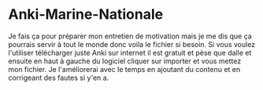 # Anki-Marine-Nationale

Je fais ça pour préparer mon entretien de motivation mais je me dis que ça pourrais servir à tout le monde donc voila le fichier si besoin. Si vous voulez l'utiliser télécharger juste Anki sur internet il est gratuit et pèse que dalle et ensuite en haut à gauche du logiciel cliquer sur importer et vous mettez mon fichier. Je l'améliorerai avec le temps en ajoutant du contenu et en corrigeant des fautes si y'en a.
